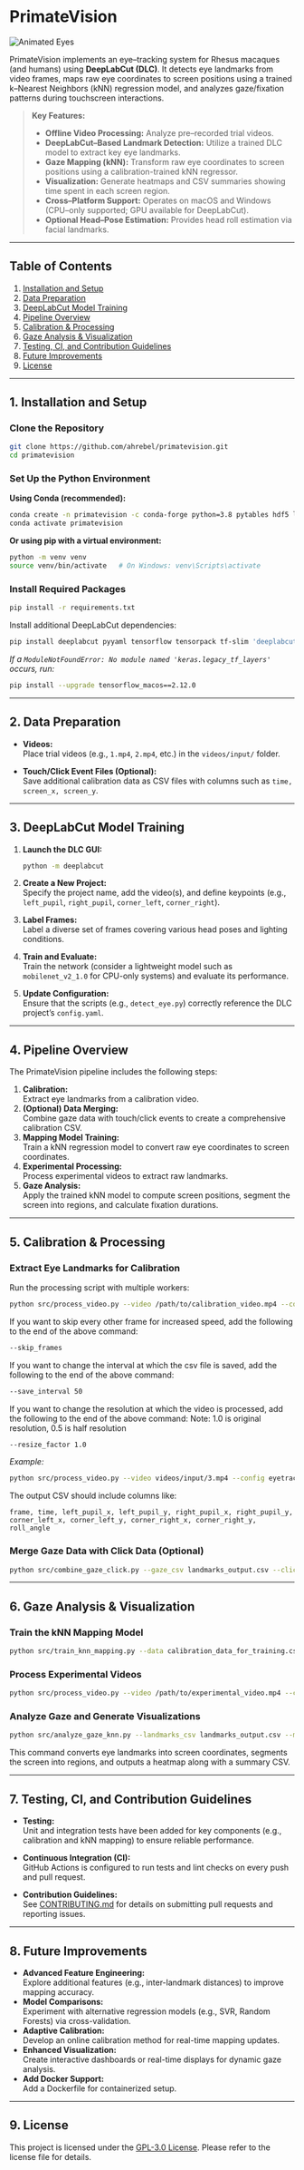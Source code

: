 # PrimateVision

![Animated Eyes](https://github.com/user-attachments/assets/0f245b14-ec20-4a11-868a-ae207a7dfa1d)

PrimateVision implements an eye–tracking system for Rhesus macaques (and humans) using **DeepLabCut (DLC)**. It detects eye landmarks from video frames, maps raw eye coordinates to screen positions using a trained k–Nearest Neighbors (kNN) regression model, and analyzes gaze/fixation patterns during touchscreen interactions.

> **Key Features:**
> - **Offline Video Processing:** Analyze pre–recorded trial videos.
> - **DeepLabCut–Based Landmark Detection:** Utilize a trained DLC model to extract key eye landmarks.
> - **Gaze Mapping (kNN):** Transform raw eye coordinates to screen positions using a calibration-trained kNN regressor.
> - **Visualization:** Generate heatmaps and CSV summaries showing time spent in each screen region.
> - **Cross–Platform Support:** Operates on macOS and Windows (CPU–only supported; GPU available for DeepLabCut).
> - **Optional Head–Pose Estimation:** Provides head roll estimation via facial landmarks.

---

## Table of Contents

1. [Installation and Setup](#installation-and-setup)
2. [Data Preparation](#data-preparation)
3. [DeepLabCut Model Training](#deeplabcut-model-training)
4. [Pipeline Overview](#pipeline-overview)
5. [Calibration & Processing](#calibration--processing)
6. [Gaze Analysis & Visualization](#gaze-analysis--visualization)
7. [Testing, CI, and Contribution Guidelines](#testing-ci-and-contribution-guidelines)
8. [Future Improvements](#future-improvements)
9. [License](#license)

---

## 1. Installation and Setup

### Clone the Repository

```bash
git clone https://github.com/ahrebel/primatevision.git
cd primatevision
```

### Set Up the Python Environment

**Using Conda (recommended):**

```bash
conda create -n primatevision -c conda-forge python=3.8 pytables hdf5 lzo opencv numpy pandas matplotlib scikit-learn scikit-image scipy tqdm statsmodels
conda activate primatevision
```

**Or using pip with a virtual environment:**

```bash
python -m venv venv
source venv/bin/activate   # On Windows: venv\Scripts\activate
```

### Install Required Packages

```bash
pip install -r requirements.txt
```

Install additional DeepLabCut dependencies:

```bash
pip install deeplabcut pyyaml tensorflow tensorpack tf-slim 'deeplabcut[gui]'
```

*If a `ModuleNotFoundError: No module named 'keras.legacy_tf_layers'` occurs, run:*

```bash
pip install --upgrade tensorflow_macos==2.12.0
```

---

## 2. Data Preparation

- **Videos:**  
  Place trial videos (e.g., `1.mp4`, `2.mp4`, etc.) in the `videos/input/` folder.
  
- **Touch/Click Event Files (Optional):**  
  Save additional calibration data as CSV files with columns such as `time, screen_x, screen_y`.

---

## 3. DeepLabCut Model Training

1. **Launch the DLC GUI:**

   ```bash
   python -m deeplabcut
   ```

2. **Create a New Project:**  
   Specify the project name, add the video(s), and define keypoints (e.g., `left_pupil`, `right_pupil`, `corner_left`, `corner_right`).

3. **Label Frames:**  
   Label a diverse set of frames covering various head poses and lighting conditions.

4. **Train and Evaluate:**  
   Train the network (consider a lightweight model such as `mobilenet_v2_1.0` for CPU-only systems) and evaluate its performance.

5. **Update Configuration:**  
   Ensure that the scripts (e.g., `detect_eye.py`) correctly reference the DLC project’s `config.yaml`.

---

## 4. Pipeline Overview

The PrimateVision pipeline includes the following steps:

1. **Calibration:**  
   Extract eye landmarks from a calibration video.
2. **(Optional) Data Merging:**  
   Combine gaze data with touch/click events to create a comprehensive calibration CSV.
3. **Mapping Model Training:**  
   Train a kNN regression model to convert raw eye coordinates to screen coordinates.
4. **Experimental Processing:**  
   Process experimental videos to extract raw landmarks.
5. **Gaze Analysis:**  
   Apply the trained kNN model to compute screen positions, segment the screen into regions, and calculate fixation durations.

---

## 5. Calibration & Processing

### Extract Eye Landmarks for Calibration

Run the processing script with multiple workers:

```bash
python src/process_video.py --video /path/to/calibration_video.mp4 --config /path/to/dlc_config.yaml --output landmarks_output.csv --workers 4
```

If you want to skip every other frame for increased speed, add the following to the end of the above command:
```bash
--skip_frames
```

If you want to change the interval at which the csv file is saved, add the following to the end of the above command:
```bash
--save_interval 50
```

If you want to change the resolution at which the video is processed, add the following to the end of the above command:
Note: 1.0 is original resolution, 0.5 is half resolution
```bash
--resize_factor 1.0
```

*Example:*

```bash
python src/process_video.py --video videos/input/3.mp4 --config eyetracking-ahrebel-2025-02-26/config.yaml --output landmarks_output.csv --workers 4
```

The output CSV should include columns like:

```
frame, time, left_pupil_x, left_pupil_y, right_pupil_x, right_pupil_y, corner_left_x, corner_left_y, corner_right_x, corner_right_y, roll_angle
```

### Merge Gaze Data with Click Data (Optional)

```bash
python src/combine_gaze_click.py --gaze_csv landmarks_output.csv --click_file /path/to/your_click_file.csv --output_csv calibration_data_for_training.csv --max_time_diff 0.1
```

---

## 6. Gaze Analysis & Visualization

### Train the kNN Mapping Model

```bash
python src/train_knn_mapping.py --data calibration_data_for_training.csv --output data/trained_model/knn_mapping_model.joblib --neighbors 5
```

### Process Experimental Videos

```bash
python src/process_video.py --video /path/to/experimental_video.mp4 --config /path/to/dlc_config.yaml --output landmarks_output.csv --workers 4
```

### Analyze Gaze and Generate Visualizations

```bash
python src/analyze_gaze_knn.py --landmarks_csv landmarks_output.csv --model data/trained_model/knn_mapping_model.joblib --screen_width 1920 --screen_height 1080 --n_cols 3 --n_rows 3 --output_heatmap gaze_heatmap.png --output_sections section_durations.csv
```

This command converts eye landmarks into screen coordinates, segments the screen into regions, and outputs a heatmap along with a summary CSV.

---

## 7. Testing, CI, and Contribution Guidelines

- **Testing:**  
  Unit and integration tests have been added for key components (e.g., calibration and kNN mapping) to ensure reliable performance.
  
- **Continuous Integration (CI):**  
  GitHub Actions is configured to run tests and lint checks on every push and pull request.
  
- **Contribution Guidelines:**  
  See [CONTRIBUTING.md](CONTRIBUTING.md) for details on submitting pull requests and reporting issues.

---

## 8. Future Improvements

- **Advanced Feature Engineering:**  
  Explore additional features (e.g., inter-landmark distances) to improve mapping accuracy.
- **Model Comparisons:**  
  Experiment with alternative regression models (e.g., SVR, Random Forests) via cross-validation.
- **Adaptive Calibration:**  
  Develop an online calibration method for real-time mapping updates.
- **Enhanced Visualization:**  
  Create interactive dashboards or real-time displays for dynamic gaze analysis.
- **Add Docker Support:**  
  Add a Dockerfile for containerized setup.

---

## 9. License

This project is licensed under the [GPL-3.0 License](LICENSE). Please refer to the license file for details.
